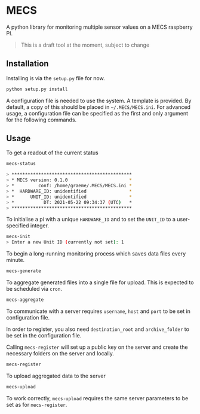 # MECS

A python library for monitoring multiple sensor values on a MECS raspberry PI.

> This is a draft tool at the moment, subject to change

## Installation

Installing is via the `setup.py` file for now.

```bash
python setup.py install
```

A configuration file is needed to use the system.
A template is provided.
By default, a copy of this should be placed in `~/.MECS/MECS.ini`.
For advanced usage, a configuration file can be specified as the first and only argument for the following commands.

## Usage

To get a readout of the current status

```bash
mecs-status

> *********************************************
> * MECS version: 0.1.0                       *
> *         conf: /home/graeme/.MECS/MECS.ini *
> *  HARDWARE_ID: unidentified                *
> *      UNIT_ID: unidentified                *
> *           DT: 2021-05-22 09:34:37 (UTC)   *
> *********************************************

```

To initialise a pi with a unique `HARDWARE_ID` and to set the `UNIT_ID` to a user-specified integer.

```bash
mecs-init
> Enter a new Unit ID (currently not set): 1
```

To begin a long-running monitoring process which saves data files every minute.

```bash
mecs-generate
```

To aggregate generated files into a single file for upload.
This is expected to be scheduled via `cron`.

```bash
mecs-aggregate
```

To communicate with a server requires `username`, `host` and `port` to be set in configuration file.

In order to register, you also need `destination_root` and `archive_folder` to be set in the configuration file.

Calling `mecs-register` will set up a public key on the server and create the necessary folders on the server and locally.

```bash
mecs-register
```

To upload aggregated data to the server

```bash
mecs-upload
```

To work correctly, `mecs-upload` requires the same server parameters to be set as for `mecs-register`.
